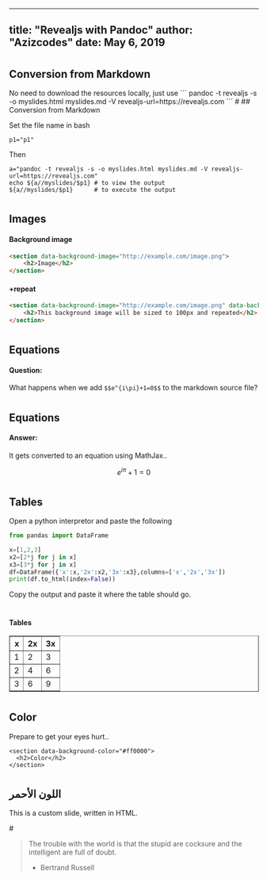 #
---
title: "Revealjs with Pandoc"
author: "Azizcodes"
date: May 6, 2019
---
# 
<h2>Conversion from Markdown</h2> 
No need to download the resources locally, just use
```
pandoc -t revealjs -s -o myslides.html myslides.md -V revealjs-url=https://revealjs.com
```
# 
## Conversion from Markdown

Set the file name in bash
``` 
p1="p1"
```
Then
``` 
a="pandoc -t revealjs -s -o myslides.html myslides.md -V revealjs-url=https://revealjs.com"
echo ${a//myslides/$p1} # to view the output   
${a//myslides/$p1}      # to execute the output
```

# 
## Images

#### Background image
``` html 
<section data-background-image="http://example.com/image.png">
	<h2>Image</h2>
</section>
```
#### +repeat
``` html
<section data-background-image="http://example.com/image.png" data-background-size="100px" data-background-repeat="repeat">
	<h2>This background image will be sized to 100px and repeated</h2>
</section>
```

# 
## Equations

#### Question:
What happens when we add `$$e^{i\pi}+1=0$$` to the markdown source file?

#
## Equations

#### Answer:
It gets converted to an equation using MathJax..

$$e^{i\pi}+1=0$$

# 
## Tables

Open a python interpretor and paste the following

``` python
from pandas import DataFrame

x=[1,2,3]
x2=[2*j for j in x]
x3=[3*j for j in x]
df=DataFrame({'x':x,'2x':x2,'3x':x3},columns=['x','2x','3x'])
print(df.to_html(index=False))
```

Copy the output and paste it where the table should go.

# 
#### Tables

<table border="1" class="dataframe"><thead><tr style="text-align: right;"><th>x</th><th>2x</th><th>3x</th></tr></thead><tbody><tr><td>1</td><td>2</td><td>3</td></tr><tr><td>2</td><td>4</td><td>6</td></tr><tr><td>3</td><td>6</td><td>9</td></tr></tbody></table>

# 
## Color
Prepare to get your eyes hurt.. 
```
<section data-background-color="#ff0000">
  <h2>Color</h2>
</section>
```
# 
<section data-background-color="#ff0000">
<h2>اللون الأحمر</h2>
<p>This is a custom slide, written in HTML.</p>
</section>
# 

> The trouble with the world is that the stupid are cocksure and the intelligent are full of doubt.
> - Bertrand Russell